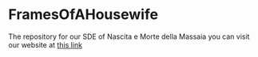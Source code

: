 # FramesOfAHousewife
The repository for our SDE of Nascita e Morte della Massaia
you can visit our website at <a href="https://digitaltextproject.github.io/FramesOfAHousewife/SDE/index.html">this link</a>
